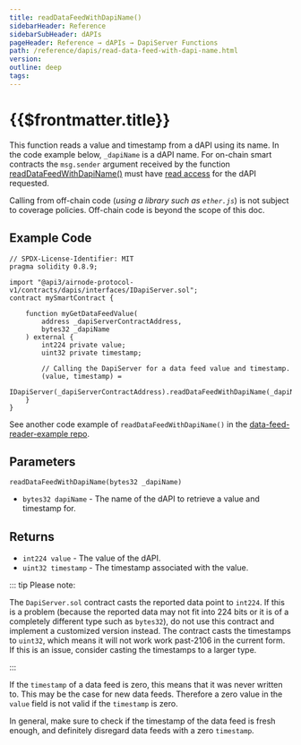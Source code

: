 ```yaml
---
title: readDataFeedWithDapiName()
sidebarHeader: Reference
sidebarSubHeader: dAPIs
pageHeader: Reference → dAPIs → DapiServer Functions
path: /reference/dapis/read-data-feed-with-dapi-name.html
version:
outline: deep
tags:
---
```


<VersionWarning/>

<PageHeader/>

# {{$frontmatter.title}}

This function reads a value and timestamp from a dAPI using its name. In the
code example below, `_dapiName` is a dAPI name. For on-chain smart contracts the
`msg.sender` argument received by the function
[readDataFeedWithDapiName()](https://github.com/api3dao/airnode-protocol-v1/blob/v0.5.0/contracts/dapis/DapiServer.sol#L729-L744)
must have [read access](/explore/dapis/coverage-policies.md) for the dAPI
requested.

Calling from off-chain code (_using a library such as `ether.js`_) is not
subject to coverage policies. Off-chain code is beyond the scope of this doc.

## Example Code

```solidity
// SPDX-License-Identifier: MIT
pragma solidity 0.8.9;

import "@api3/airnode-protocol-v1/contracts/dapis/interfaces/IDapiServer.sol";
contract mySmartContract {

    function myGetDataFeedValue(
        address _dapiServerContractAddress,
        bytes32 _dapiName
    ) external {
        int224 private value;
        uint32 private timestamp;

        // Calling the DapiServer for a data feed value and timestamp.
        (value, timestamp) =
            IDapiServer(_dapiServerContractAddress).readDataFeedWithDapiName(_dapiName);
    }
}
```

See another code example of `readDataFeedWithDapiName()` in the
[data-feed-reader-example repo](https://github.com/api3dao/data-feed-reader-example/blob/main/contracts/DataFeedReaderExample.sol#L27)<ExternalLinkImage/>.

## Parameters

`readDataFeedWithDapiName(bytes32 _dapiName)`

- `bytes32 dapiName` - The name of the dAPI to retrieve a value and timestamp
  for.

## Returns

- `int224 value` - The value of the dAPI.
- `uint32 timestamp` - The timestamp associated with the value.

::: tip Please note:

The `DapiServer.sol` contract casts the reported data point to `int224`. If this
is a problem (because the reported data may not fit into 224 bits or it is of a
completely different type such as `bytes32`), do not use this contract and
implement a customized version instead. The contract casts the timestamps to
`uint32`, which means it will not work work past-2106 in the current form. If
this is an issue, consider casting the timestamps to a larger type.

:::

If the `timestamp` of a data feed is zero, this means that it was never written
to. This may be the case for new data feeds. Therefore a zero value in the
`value` field is not valid if the `timestamp` is zero.

In general, make sure to check if the timestamp of the data feed is fresh
enough, and definitely disregard data feeds with a zero `timestamp`.
